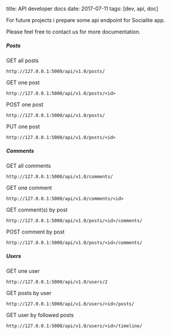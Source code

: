 title: API developer docs
date: 2017-07-11
tags: [dev, api, doc]

For future projects i prepare some api endpoint for Socialite app.

Please feel free to contact us for more documentation.

##### Posts

GET all posts
```
http://127.0.0.1:5000/api/v1.0/posts/
```

GET one post
```
http://127.0.0.1:5000/api/v1.0/posts/<id>
```

POST one post
```
http://127.0.0.1:5000/api/v1.0/posts/
```

PUT one post
```
http://127.0.0.1:5000/api/v1.0/posts/<id>
```

##### Comments

GET all comments
```
http://127.0.0.1:5000/api/v1.0/comments/
```

GET one comment
```
http://127.0.0.1:5000/api/v1.0/comments/<id>
```

GET comment(s) by post
```
http://127.0.0.1:5000/api/v1.0/posts/<id>/comments/
```

POST comment by post
```
http://127.0.0.1:5000/api/v1.0/posts/<id>/comments/
```


##### Users
GET one user
```
http://127.0.0.1:5000/api/v1.0/users/2
```

GET posts by user
```
http://127.0.0.1:5000/api/v1.0/users/<id>/posts/
```

GET user by followed posts
```
http://127.0.0.1:5000/api/v1.0/users/<id>/timeline/
```
